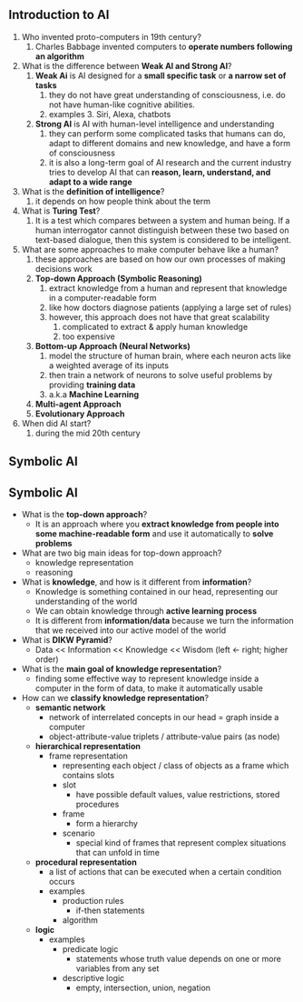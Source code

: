## Introduction to AI

1. Who invented proto-computers in 19th century?
	1. Charles Babbage invented computers to **operate numbers following an algorithm**
2. What is the difference between **Weak AI and Strong AI**?
	1. **Weak Ai** is AI designed for a **small specific task** or **a narrow set of tasks**
		1. they do not have great understanding of consciousness, i.e. do not have human-like cognitive abilities.
		2. examples
			3. Siri, Alexa, chatbots
	2. **Strong AI** is AI with human-level intelligence and understanding
		1. they can perform some complicated tasks that humans can do, adapt to different domains and new knowledge, and have a form of consciousness
		2. it is also a long-term goal of AI research and the current industry tries to develop AI that can **reason, learn, understand, and adapt to a wide range**
3. What is the **definition of intelligence**?
	1. it depends on how people think about the term
4. What is **Turing Test**?
	1. It is a test which compares between a system and human being. If a human interrogator cannot distinguish between these two based on text-based dialogue, then this system is considered to be intelligent.
5. What are some approaches to make computer behave like a human?
	1. these approaches are based on how our own processes of making decisions work
	2. **Top-down Approach (Symbolic Reasoning)**
		1. extract knowledge from a human and represent that knowledge in a computer-readable form
		2. like how doctors diagnose patients (applying a large set of rules)
		3. however, this approach does not have that great scalability
			1. complicated to extract & apply human knowledge
			2. too expensive
	3. **Bottom-up Approach (Neural Networks)**
		1. model the structure of human brain, where each neuron acts like a weighted average of its inputs
		2. then train a network of neurons to solve useful problems by providing **training data**
		3. a.k.a **Machine Learning**
	4. **Multi-agent Approach**
	5. **Evolutionary Approach**
6. When did AI start?
	1. during the mid 20th century

## Symbolic AI
## Symbolic AI

- What is the **top-down approach**?
	- It is an approach where you **extract knowledge from people into some machine-readable form** and use it automatically to **solve problems**
- What are two big main ideas for top-down approach?
	- knowledge representation
	- reasoning
- What is **knowledge**, and how is it different from **information**?
	- Knowledge is something contained in our head, representing our understanding of the world
	- We can obtain knowledge through **active learning process**
	- It is different from **information/data** because we turn the information that we received into our active model of the world
- What is **DIKW Pyramid**?
	- Data << Information << Knowledge << Wisdom (left <- right; higher order)
- What is the **main goal of knowledge representation**?
	- finding some effective way to represent knowledge inside a computer in the form of data, to make it automatically usable
- How can we **classify knowledge representation**?
	- **semantic network**
		- network of interrelated concepts in our head = graph inside a computer
		- object-attribute-value triplets / attribute-value pairs (as node)
	- **hierarchical representation**
		- frame representation
			- representing each object / class of objects as a frame which contains slots
			- slot
				- have possible default values, value restrictions, stored procedures
			- frame
				- form a hierarchy
			- scenario
				- special kind of frames that represent complex situations that can unfold in time
	- **procedural representation**
		- a list of actions that can be executed when a certain condition occurs
		- examples
			- production rules
				- if-then statements
			- algorithm
	- **logic**
		- examples
			- predicate logic
				- statements whose truth value depends on one or more variables from any set
			- descriptive logic
				- empty, intersection, union, negation